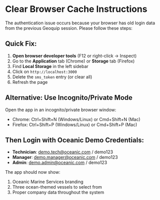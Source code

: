 # Clear Browser Cache Instructions

The authentication issue occurs because your browser has old login data from the previous Geoquip session. Please follow these steps:

## Quick Fix:

1. **Open browser developer tools** (F12 or right-click → Inspect)
2. Go to the **Application** tab (Chrome) or **Storage** tab (Firefox)
3. Find **Local Storage** in the left sidebar
4. Click on `http://localhost:3000`
5. Delete the `sms_token` entry (or clear all)
6. Refresh the page

## Alternative: Use Incognito/Private Mode

Open the app in an incognito/private browser window:
- Chrome: Ctrl+Shift+N (Windows/Linux) or Cmd+Shift+N (Mac)
- Firefox: Ctrl+Shift+P (Windows/Linux) or Cmd+Shift+P (Mac)

## Then Login with Oceanic Demo Credentials:

- **Technician**: demo.tech@oceanic.com / demo123
- **Manager**: demo.manager@oceanic.com / demo123
- **Admin**: demo.admin@oceanic.com / demo123

The app should now show:
1. Oceanic Marine Services branding
2. Three ocean-themed vessels to select from
3. Proper company data throughout the system